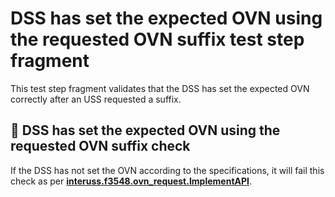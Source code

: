 # DSS has set the expected OVN using the requested OVN suffix test step fragment
This test step fragment validates that the DSS has set the expected OVN correctly after an USS requested a suffix.

## 🛑 DSS has set the expected OVN using the requested OVN suffix check
If the DSS has not set the OVN according to the specifications, it will fail this check as per **[interuss.f3548.ovn_request.ImplementAPI](../../../requirements/interuss/f3548/ovn_request.md)**.
